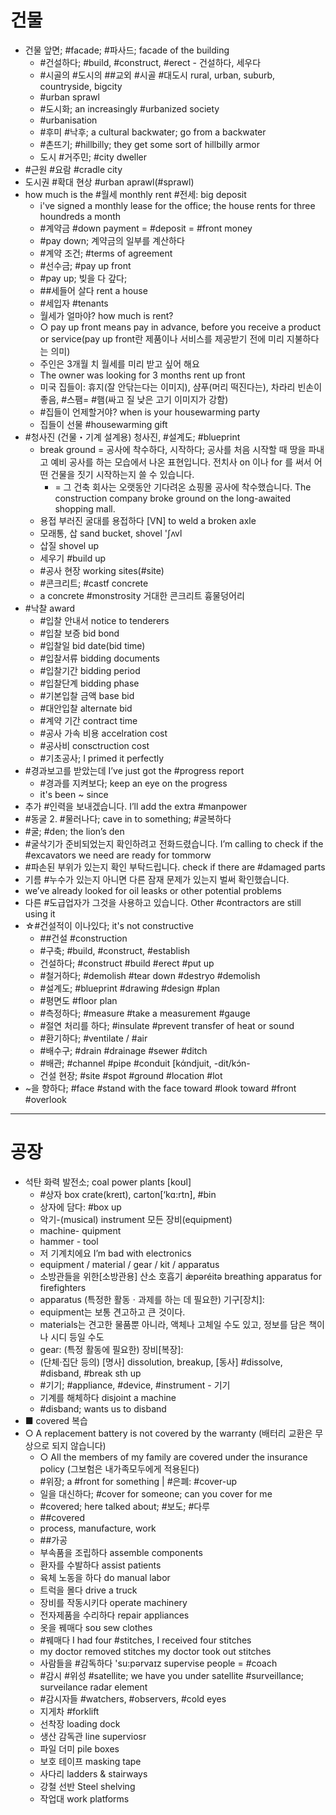 # 건물	
* 건물 앞면; #facade; #파사드; facade of the building
	* #건설하다; #build, #construct, #erect - 건설하다, 세우다 
	* #시골의 #도시의 ##교외 #시골 #대도시 rural, urban, suburb, countryside, bigcity
	* #urban sprawl
	* #도시화; an increasingly #urbanized society
	* #urbanisation
	* #후미 #낙후; a cultural backwater; go from a backwater
	* #촌뜨기; #hillbilly; they get some sort of hillbilly armor
	* 도시 #거주민; #city dweller
* #근원 #요람 #cradle city
* 도시권 #확대 현상 #urban aprawl(#sprawl)
* how much is the #월세 monthly rent #전세: big deposit
	* i've signed a monthly lease for the office; the house rents for three houndreds a month
	* #계약금 				 #down payment = #deposit = #front money
	* #pay down; 계약금의 일부를 계산하다
	* #계약 조건; #terms of agreement
	* #선수금; #pay up front 
	* #pay up; 빚을 다 갚다;
	* ##세들어 살다 rent a house
	* #세입자 #tenants
	* 월세가 얼마야? 							 how much is rent?
	* ○ pay up front means pay in advance, before you receive a product or service(pay up front란 제품이나 서비스를 제공받기 전에 미리 지불하다는 의미)
	* 주인은 3개월 치 월세를 미리 받고 싶어 해요
	* The owner was looking for 3 months rent up front
	* 미국 집들이: 휴지(잘 안닦는다는 이미지), 샴푸(머리 떡진다는), 차라리 빈손이 좋음, #스팸= #햄(싸고 질 낮은 고기 이미지가 강함)
	* #집들이 언제할거야?					 when is your housewarming party
	* 집들이 선물 #housewarming gift
* #청사진 (건물・기계 설계용) 청사진, #설계도; #blueprint
	* break ground = 공사에 착수하다, 시작하다; 공사를 처음 시작할 때 땅을 파내고 예비 공사를 하는 모습에서 나온 표현입니다. 전치사 on 이나 for 를 써서 어떤 건물을 짓기 시작하는지 쓸 수 있습니다.
		* = 그 건축 회사는 오랫동안 기다려온 쇼핑몰 공사에 착수했습니다. The construction company broke ground on the long-awaited shopping mall.
	* 용접 부러진 굴대를 용접하다 [VN] to weld a broken axle 
	* 모래통, 삽	sand bucket, shovel 'ʃʌvl
	* 삽질	shovel up
	* 세우기	#build up
	* #공사 현장 working sites(#site) 
	* #콘크리트; #castf concrete
	* a concrete #monstrosity 거대한 콘크리트 흉물덩어리
* #낙찰 											award
	* #입찰 안내서 								 notice to tenderers
	* #입찰 보증 									 bid bond
	* #입찰일 								 bid date(bid time)
	* #입찰서류 								 bidding documents
	* #입찰기간 								 bidding period
	* #입찰단계 									bidding phase
	* #기본입찰 금액 								 base bid
	* #대안입찰 									 alternate bid
	* #계약 기간 contract time
	* #공사 가속 비용 accelration cost
	* #공사비 consctruction cost
	* #기초공사; I primed it perfectly
* #경과보고를 받았는데 I’ve just got the #progress report
	* #경과를 지켜보다; keep an eye on the progress
	* it's been ~ since
* 추가 #인력을 보내겠습니다. I’ll add the extra #manpower
* #동굴 2. #물러나다; cave in to something; #굴복하다
* #굴; #den; the lion’s den
* #굴삭기가 준비되었는지 확인하려고 전화드렸습니다. I’m calling to check if the #excavators we need are ready for tommorw
* #파손된 부위가 있는지 확인 부탁드립니다. check if there are #damaged parts
* 기름 #누수가 있는지 아니면 다른 잠재 문제가 있는지 벌써 확인했습니다.
* we’ve already looked for oil leasks or other potential problems
* 다른 #도급업자가 그것을 사용하고 있습니다. Other #contractors are still using it
* ☆#건설적이 이나있다; it's not constructive
	* ##건설 #construction
	* #구축; #build, #construct, #establish
	* 건설하다; #construct #build #erect #put up
	* #철거하다; #demolish #tear down #destryo #demolish
	* #설계도; #blueprint #drawing #design #plan
	* #평면도 #floor plan
	* #측정하다; #measure #take a measurement #gauge
	* #절연 처리를 하다; #insulate #prevent transfer of heat or sound
	* #환기하다; #ventilate / #air
	* #배수구; #drain #drainage #sewer #ditch
	* #배관; #channel #pipe #conduit [kάndjuit, -dit/kɔ́n-
	* 건설 현장; #site #spot #ground #location #lot
* ~을 향하다; #face #stand with the face toward #look toward #front #overlook
----------



		
# 공장
* 석탄 화력 발전소; coal power plants [koʊl]
	* #상자 box	crate(kreɪt), carton[‘kɑ:rtn], #bin
	* 상자에 담다: #box up
	* 악기-(musical) instrument 모든 장비(equipment)
	* machine- quipment
	* hammer - tool
	* 저 기계치에요 								I’m bad with electronics
	* equipment / material / gear / kit / apparatus
	* 소방관들을 위한[소방관용] 산소 호흡기 		 æ̀pǝréitǝ breathing apparatus for firefighters
	* apparatus (특정한 활동ㆍ과제를 하는 데 필요한) 기구[장치]:
	* equipment는 보통 견고하고 큰 것이다.
	* materials는 견고한 물품뿐 아니라, 액체나 고체일 수도 있고, 정보를 담은 책이나 시디 등일 수도
	* gear: (특정 활동에 필요한) 장비[복장]:
	* (단체·집단 등의) [명사] dissolution, breakup, [동사] #dissolve, #disband, #break sth up 
	* #기기; #appliance, #device, #instrument - 기기 
	* 기계를 해체하다							 disjoint a machine
	* #disband; wants us to disband
* ■ covered 복습
* ○ A replacement battery is not covered by the warranty (배터리 교환은 무상으로 되지 않습니다)
	* ○ All the members of my family are covered under the insurance policy (그보험은 내가족모두에게 적용된다)
	* #위장; a #front for something | #은폐: #cover-up
	* 일을 대신하다; #cover for someone; can you cover for me
	* #covered; here talked about; #보도; #다루
	* ##covered
	* process, manufacture, work
	* ##가공
	* 부속품을 조립하다	assemble components
	* 환자를 수발하다	assist patients
	* 육체 노동을 하다	do manual labor
	* 트럭을 몰다	drive a truck
	* 장비를 작동시키다	operate machinery
	* 전자제품을 수리하다	repair appliances
	* 옷을 꿰매다	soʊ sew clothes
	* #꿰매다	I had four #stitches, I received four stitches
	* my doctor removed stitches my doctor took out stitches
	* 사람들을 #감독하다	'su:pərvaɪz supervise people = #coach
	* #감시	#위성 #satellite; we have you under satellite #surveillance; surveilance radar element
	* #감시자들	#watchers, #observers, #cold eyes
	* 지게차	#forklift
	* 선착장	loading dock
	* 생산 감독관	line superviosr
	* 파일 더미	pile boxes
	* 보호 테이프	masking tape
	* 사다리	ladders & stairways
	* 강철 선반	Steel shelving
	* 작업대	work platforms


